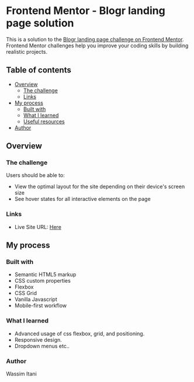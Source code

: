 # Frontend Mentor - Blogr landing page solution

This is a solution to the [Blogr landing page challenge on Frontend Mentor](https://www.frontendmentor.io/challenges/blogr-landing-page-EX2RLAApP). Frontend Mentor challenges help you improve your coding skills by building realistic projects. 

## Table of contents

- [Overview](#overview)
  - [The challenge](#the-challenge)
  - [Links](#links)
- [My process](#my-process)
  - [Built with](#built-with)
  - [What I learned](#what-i-learned)
  - [Useful resources](#useful-resources)
- [Author](#author)

## Overview

### The challenge

Users should be able to:

- View the optimal layout for the site depending on their device's screen size
- See hover states for all interactive elements on the page

### Links

- Live Site URL: [Here](https://blogr-landing-page-clone.netlify.app/)

## My process

### Built with

- Semantic HTML5 markup
- CSS custom properties
- Flexbox
- CSS Grid
- Vanilla Javascript
- Mobile-first workflow

### What I learned 

- Advanced usage of css flexbox, grid, and positioning.
- Responsive design.
- Dropdown menus etc..
 
### Author
Wassim Itani

